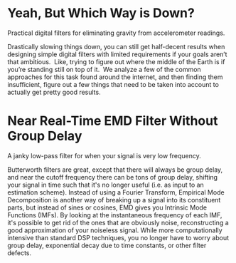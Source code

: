 # Yeah, But Which Way is Down?
Practical digital filters for eliminating gravity from accelerometer readings.

Drastically slowing things down, you can still get half-decent results when designing simple digital filters with limited requirements if your goals aren’t that ambitious.  Like, trying to figure out where the middle of the Earth is if you’re standing still on top of it.  We analyze a few of the common approaches for this task found around the internet, and then finding them insufficient, figure out a few things that need to be taken into account to actually get pretty good results.

# Near Real-Time EMD Filter Without Group Delay
A janky low-pass filter for when your signal is very low frequency.

Butterworth filters are great, except that there will always be group delay, and near the cutoff frequency there can be tons of group delay, shifting your signal in time such that it's no longer useful (i.e. as input to an estimation scheme).  Instead of using a Fourier Transform, Empirical Mode Decomposition is another way of breaking up a signal into its constituent parts, but instead of sines or cosines, EMD gives you Intrinsic Mode Functions (IMFs).  By looking at the instantaneous frequency of each IMF, it's possible to get rid of the ones that are obviously noise, reconstructing a good approximation of your noiseless signal.  While more computationally intensive than standard DSP techniques, you no longer have to worry about group delay, exponential decay due to time constants, or other filter defects.
